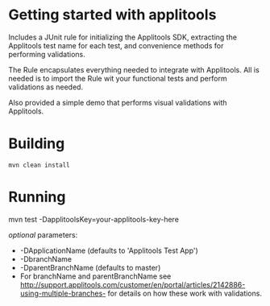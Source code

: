 # Getting started with applitools #

Includes a JUnit rule for initializing the Applitools SDK, extracting the Applitools test name for each test, and convenience methods for performing validations.

The Rule encapsulates everything needed to integrate with Applitools. All is needed is to import the Rule wit your functional tests and perform validations as needed. 
                                
Also provided a simple demo that performs visual validations with Applitools.

# Building #

`mvn clean install`

# Running #

mvn test -DapplitoolsKey=your-applitools-key-here

_optional_ parameters:
* -DApplicationName (defaults to 'Applitools Test App')
* -DbranchName 
* -DparentBranchName (defaults to master) 
* For branchName and parentBranchName see http://support.applitools.com/customer/en/portal/articles/2142886-using-multiple-branches- for details
on how these work with validations.



